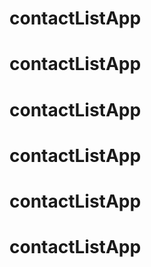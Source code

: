 # contactListApp
# contactListApp
# contactListApp
# contactListApp
# contactListApp
# contactListApp
